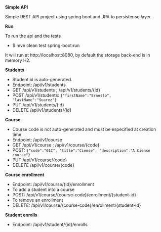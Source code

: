 **Simple API**

Simple REST API project using spring boot and JPA to persistense layer.

**Run**

To run the api and the tests

* $ mvn clean test spring-boot:run

It will run at http://localhost:8080, by default the storage back-end is in memory H2.

**Students**

* Student id is auto-generated.
* Endpoint: /api/v1/students
* GET /api/v1/students ; /api/v1/students/{id}
* POST /api/v1/students: `{"firstName":"Ernesto",	"lastName":"Suarez"}`
* PUT /api/v1/students/{id}
* DELETE /api/v1/students/{id}

**Course**

* Course code is not auto-generated and must be especified at creation time.
* Endpoint: /api/v1/course
* GET /api/v1/course ; /api/v1/course/{code}
* POST: `{"code":"01C", "title":"Ciense", "description":"A Ciense course"}`
* PUT /api/v1/course/{code}
* DELETE /api/v1/course/{code}

**Course enrollment**

* Endpoint: /api/v1/course/{id}/enrollment
* To add a student into a course
* POST: /api/v1/course/{course-code}/enrollment/{student-id}
* To remove an enrollment
* DELETE: /api/v1/course/{course-code}/enrollment/{student-id}

**Student enrolls**

* Endpoint: /api/v1/student/{id}/enrolls
